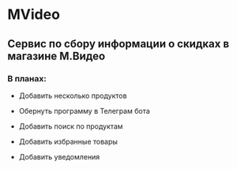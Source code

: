 # MVideo

## Сервис по сбору информации о скидках в магазине М.Видео

### В планах:

* Добавить несколько продуктов

* Обернуть программу в Телеграм бота

* Добавить поиск по продуктам

* Добавить избранные товары

* Добавить уведомления